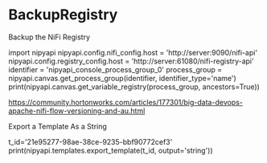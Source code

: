 # BackupRegistry
Backup the NiFi Registry

import nipyapi
nipyapi.config.nifi_config.host = 'http://server:9090/nifi-api' 
nipyapi.config.registry_config.host = 'http://server:61080/nifi-registry-api' 
identifier = 'nipyapi_console_process_group_0' 
process_group = nipyapi.canvas.get_process_group(identifier, identifier_type='name') 
print(nipyapi.canvas.get_variable_registry(process_group, ancestors=True))


https://community.hortonworks.com/articles/177301/big-data-devops-apache-nifi-flow-versioning-and-au.html


Export a Template As a String

t_id='21e95277-98ae-38ce-9235-bbf90772cef3' 
print(nipyapi.templates.export_template(t_id, output='string'))
